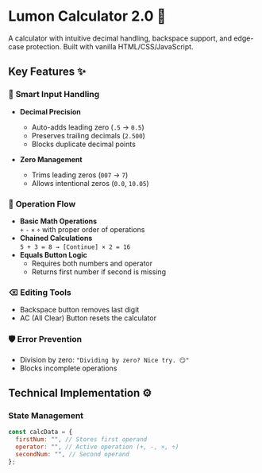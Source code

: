 # Lumon Calculator 2.0 🧮

A calculator with intuitive decimal handling, backspace support, and edge-case protection. Built with vanilla HTML/CSS/JavaScript.

## Key Features ✨

### 🎯 **Smart Input Handling**

- **Decimal Precision**

  - Auto-adds leading zero (`.5` → `0.5`)
  - Preserves trailing decimals (`2.500`)
  - Blocks duplicate decimal points

- **Zero Management**
  - Trims leading zeros (`007` → `7`)
  - Allows intentional zeros (`0.0`, `10.05`)

### 🔢 **Operation Flow**

- **Basic Math Operations**  
  `+` `-` `×` `÷` with proper order of operations
- **Chained Calculations**  
  `5 + 3 = 8 → [Continue] × 2 = 16`
- **Equals Button Logic**
  - Requires both numbers and operator
  - Returns first number if second is missing

### ⌫ **Editing Tools**

- Backspace button removes last digit
- AC (All Clear) Button resets the calculator

### 🛡️ **Error Prevention**

- Division by zero: `"Dividing by zero? Nice try. 😏"`
- Blocks incomplete operations

## Technical Implementation ⚙️

### State Management

```javascript
const calcData = {
  firstNum: "", // Stores first operand
  operator: "", // Active operation (+, -, ×, ÷)
  secondNum: "", // Second operand
};
```
